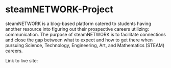 # steamNETWORK-Project
 
steamNETWORK is a blog-based platform catered to students having another resource into figuring out their prospective careers utilizing: communication. The purpose of steamNETWORK is to facilitate connections and close the gap between what to expect and how to get there when pursuing Science, Technology, Engineering, Art, and Mathematics (STEAM) careers.

Link to live site:
